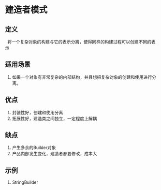 # 建造者模式
## 定义
&nbsp;&nbsp;将一个复杂对象的构建与它的表示分离，使得同样的构建过程可以创建不同的表示

## 适用场景
1. 如果一个对象有非常复杂的内部结构，并且想把复杂对象的创建和使用进行分离。

## 优点
1. 封装性好，创建和使用分离
2. 拓展性好，建造类之间独立，一定程度上解耦

## 缺点
1. 产生多余的Builder对象
2. 产品内部发生变化，建造者都要修改，成本大  

## 示例
1. StringBuilder